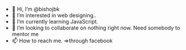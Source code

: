 - 👋 Hi, I’m @bishojbk
- 👀 I’m interested in web designing..
- 🌱 I’m currently learning JavaScript.
- 💞️ I’m looking to collaborate on nothing right now. Need somebody to mentor me
- 📫 How to reach me. =>through facebook

<!---
bishojbk/bishojbk is a ✨ special ✨ repository because its `README.md` (this file) appears on your GitHub profile.
You can click the Preview link to take a look at your changes.
--->
